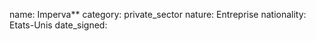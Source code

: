 name: Imperva**
category: private_sector
nature:  Entreprise
nationality: Etats-Unis
date_signed:
    